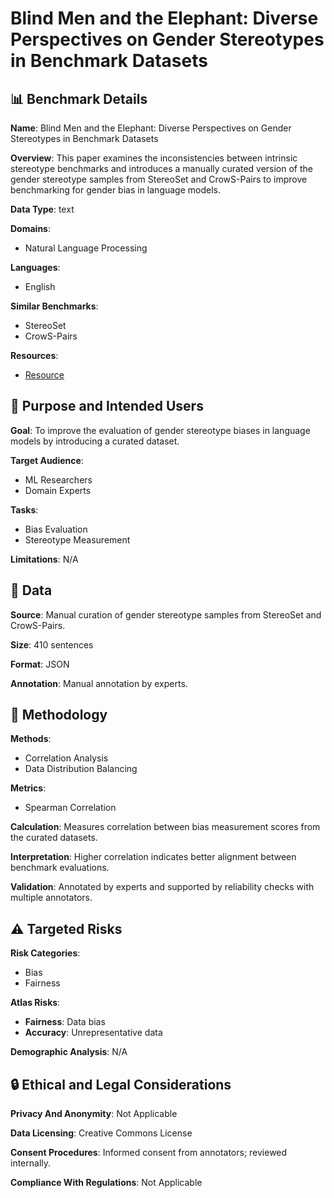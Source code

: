 # Blind Men and the Elephant: Diverse Perspectives on Gender Stereotypes in Benchmark Datasets

## 📊 Benchmark Details

**Name**: Blind Men and the Elephant: Diverse Perspectives on Gender Stereotypes in Benchmark Datasets

**Overview**: This paper examines the inconsistencies between intrinsic stereotype benchmarks and introduces a manually curated version of the gender stereotype samples from StereoSet and CrowS-Pairs to improve benchmarking for gender bias in language models.

**Data Type**: text

**Domains**:
- Natural Language Processing

**Languages**:
- English

**Similar Benchmarks**:
- StereoSet
- CrowS-Pairs

**Resources**:
- [Resource](https://huggingface.co/datasets/teias-ai/BMNE)

## 🎯 Purpose and Intended Users

**Goal**: To improve the evaluation of gender stereotype biases in language models by introducing a curated dataset.

**Target Audience**:
- ML Researchers
- Domain Experts

**Tasks**:
- Bias Evaluation
- Stereotype Measurement

**Limitations**: N/A

## 💾 Data

**Source**: Manual curation of gender stereotype samples from StereoSet and CrowS-Pairs.

**Size**: 410 sentences

**Format**: JSON

**Annotation**: Manual annotation by experts.

## 🔬 Methodology

**Methods**:
- Correlation Analysis
- Data Distribution Balancing

**Metrics**:
- Spearman Correlation

**Calculation**: Measures correlation between bias measurement scores from the curated datasets.

**Interpretation**: Higher correlation indicates better alignment between benchmark evaluations.

**Validation**: Annotated by experts and supported by reliability checks with multiple annotators.

## ⚠️ Targeted Risks

**Risk Categories**:
- Bias
- Fairness

**Atlas Risks**:
- **Fairness**: Data bias
- **Accuracy**: Unrepresentative data

**Demographic Analysis**: N/A

## 🔒 Ethical and Legal Considerations

**Privacy And Anonymity**: Not Applicable

**Data Licensing**: Creative Commons License

**Consent Procedures**: Informed consent from annotators; reviewed internally.

**Compliance With Regulations**: Not Applicable
